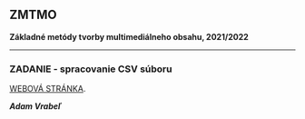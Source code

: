 ## ZMTMO
**Základné metódy tvorby multimediálneho obsahu, 2021/2022**

-------


### ZADANIE - spracovanie CSV súboru

[WEBOVÁ STRÁNKA](https://adam.studenthosting.sk/ZMTMOwPHP).

***Adam Vrabeľ***